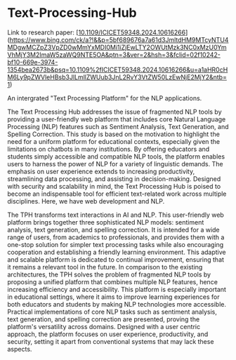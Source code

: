 # Text-Processing-Hub
Link to research paper: [[10.1109/ICICET59348.2024.10616266](https://ieeexplore.ieee.org/document/10616266/metrics#metrics)](https://www.bing.com/ck/a?!&&p=5bf689676a7a61d3JmltdHM9MTcyNTU4MDgwMCZpZ3VpZD0wMmYxMDI0Mi1iZjEwLTY2OWUtMzk3NC0xMzU0YmVhMjY3M2ImaW5zaWQ9NTE5OA&ptn=3&ver=2&hsh=3&fclid=02f10242-bf10-669e-3974-1354bea2673b&psq=10.1109%2fICICET59348.2024.10616266&u=a1aHR0cHM6Ly9pZWVleHBsb3JlLmllZWUub3JnL2RvY3VtZW50LzEwNjE2MjY2&ntb=1)


An intergrated "Text Processing Platform" for the NLP applications.

The Text Processing Hub addresses the issue of fragmented NLP tools by providing a user-friendly web platform that includes core Natural Language Processing (NLP) features such as Sentiment Analysis, Text Generation, and Spelling Correction. This study is based on the motivation to highlight the need for a uniform platform for educational contexts, especially given the limitations on chatbots in many institutions. By offering educators and students simply accessible and compatible NLP tools, the platform enables users to harness the power of NLP for a variety of linguistic demands. The emphasis on user experience extends to increasing productivity, streamlining data processing, and assisting in decision-making. Designed with security and scalability in mind, the Text Processing Hub is poised to become an indispensable tool for efficient text-related work across multiple disciplines. Here, we have web development and NLP.

The TPH transforms text interactions in AI and NLP. This user-friendly web platform brings together three sophisticated NLP models: sentiment analysis, text generation, and spelling correction. It is intended for a wide range of users, from academics to professionals, and provides them with a one-stop solution for simpler text processing tasks while also encouraging cooperation and establishing a friendly learning environment. This adaptive and scalable platform is dedicated to continual improvement, ensuring that it remains a relevant tool in the future. In comparison to the existing architectures, the TPH solves the problem of fragmented NLP tools by proposing a unified platform that combines multiple NLP features, hence increasing efficiency and accessibility. This platform is especially important in educational settings, where it aims to improve learning experiences for both educators and students by making NLP technologies more accessible. Practical implementations of core NLP tasks such as sentiment analysis, text generation, and spelling correction are presented, proving the platform's versatility across domains. Designed with a user centric approach, the platform focuses on user experience, productivity, and security, setting it apart from conventional systems that may lack these aspects.
